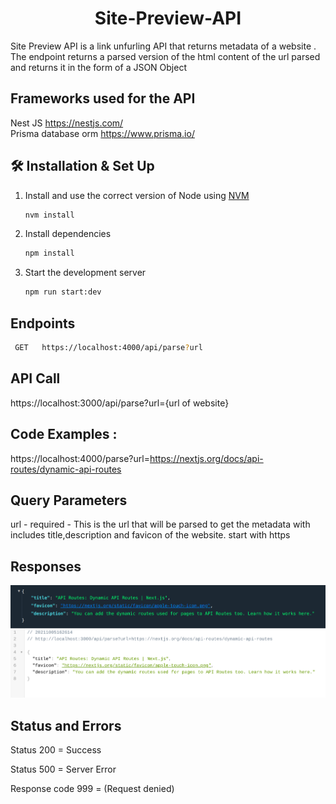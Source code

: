 
<h1 align="center">
  Site-Preview-API
</h1>

<p> Site Preview API is a link unfurling API that returns metadata of a website . The endpoint returns a parsed version of the html content of the url parsed and returns it in the form of a JSON Object  </p>

## Frameworks used for the API
Nest JS https://nestjs.com/ </br>
Prisma database orm https://www.prisma.io/


## 🛠 Installation & Set Up

1. Install and use the correct version of Node using [NVM](https://github.com/nvm-sh/nvm)

   ```sh
   nvm install
   ```

3. Install dependencies

   ```sh
   npm install
   ```

4. Start the development server

   ```sh
   npm run start:dev
   ```

## Endpoints 

 ```sh
  GET   https://localhost:4000/api/parse?url
   ```

## API Call

https://localhost:3000/api/parse?url={url of website}


## Code Examples :

 https://localhost:4000/parse?url=https://nextjs.org/docs/api-routes/dynamic-api-routes



## Query Parameters 

url -  required  - This is the url that will be parsed to get the metadata with includes title,description and favicon of the website. start with https



  ## Responses

  ![alt text](https://github.com/rafiquecudjoe/link_unfurling_api/blob/main/response.png?raw=true)


## Status and Errors

Status 200 = Success

Status 500 = Server Error

Response code 999 = (Request denied)



